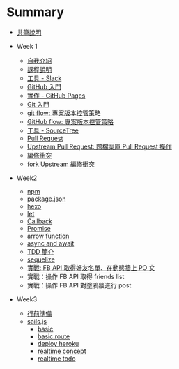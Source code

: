 # Summary

- [共筆說明](./contribute/README.md)

- Week 1
  - [自我介紹](./selfIntroduction/README.md)
  - [課程說明](./programIntro/README.md)
  - [工具 - Slack](tools/slack/README.md)
  - [GitHub 入門](vcs/github/README.md)
  * [實作 - GitHub Pages](vcs/lab-github-pages/README.md)
  * [Git 入門](vcs/git/README.md)
  * [git flow: 專案版本控管策略](vcs/git/flow/README.md)
  * [GitHub flow: 專案版本控管策略](./vcs/git/githubflow//README.md)
  * [工具 - SourceTree](tools/sourcetree/README.md)
  * [Pull Request](vcs/git/pull-request/README.md)
  * [Upstream Pull Request: 跨檔案庫 Pull Request 操作](./vcs/git/upstreamPullRequest/README.md)
  * [編修衝突](vcs/git/conflict/README.md)
  * [fork Upstream 編修衝突](./vcs/git/forkUpstreamConflict/README.md)

- Week2
  * [npm](./npmAndHexo/npm/README.md)
  * [package.json](./npmAndHexo/packagejson/README.md)
  * [hexo](./npmAndHexo/hexo//README.md)
  * [let](let/README.md)
  * [Callback](./callback/README.md)
  * [Promise](./callback/README.md#promise)
  * [arrow function](./callback/README.md#arrow-function)
  * [async and await](./callback/README.md#async-and-await)
  * [TDD 簡介](./tdd/mocha/README.md)
  * [sequelize](./sequelize/README.md)
  * [實戰: FB API 取得好友名單、在動態牆上 PO 文](./facebookApi/README.md)
  * 實戰：操作 FB API 取得 friends list
  * 實戰：操作 FB API 對塗鴉牆進行 post

- Week3
  * [行前準備](./checklist/week3.md)
  * [sails.js](./sailsjs/0_basic.md)
    * [basic](./sailsjs/0_basic.md)
    * [basic route](./sailsjs/0_basic_route.md)
    * [deploy heroku](./sailsjs/1_deploy_heroku.md)
    * [realtime concept](./sailsjs/2_realtime_concept.md)
    * [realtime todo](./sailsjs/3_realtime_todo.md)
